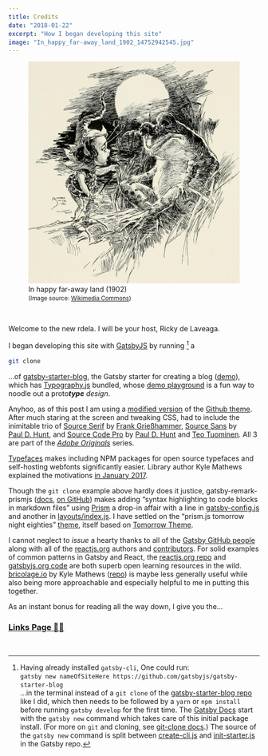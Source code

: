```yaml
---
title: Credits
date: "2018-01-22"
excerpt: "How I began developing this site"
image: "In_happy_far-away_land_1902_14752942545.jpg"
---
```


<figure>
<img src="In_happy_far-away_land_1902_14752942545.jpg"
     alt="In happy far-away land (1902)" />
<figcaption>
In happy far-away land (1902)<br />
<small>(Image source: <a href="https://commons.wikimedia.org/wiki/File:In_happy_far-away_land_(1902)_(14752942545).jpg">Wikimedia&nbsp;Commons</a>)</small>
</figcaption>
</figure>

<br />

Welcome to the new rdela. I will be your host, Ricky de Laveaga.

I began developing this site with [GatsbyJS](https://www.gatsbyjs.org/)
by running [^gatsby-new] a

```sh
git clone
```

…of
[gatsby-starter-blog](https://github.com/gatsbyjs/gatsby-starter-blog), the
Gatsby starter for creating a blog
([demo](https://gatsbyjs.github.io/gatsby-starter-blog/)), which has
[Typography.js](https://github.com/KyleAMathews/typography.js)
bundled, whose
[demo&nbsp;playground](https://kyleamathews.github.io/typography.js/)
is a fun way to noodle out a proto<em><strong>type</strong> design</em>.

Anyhoo, as of this post I am using a
[modified version](https://github.com/rdela/rdela.com/blob/canary/src/utils/typography.js)
of the
[Github&nbsp;theme](https://github.com/KyleAMathews/typography.js/tree/master/packages/typography-theme-github).
After much staring at the screen and tweaking CSS, had to include the inimitable
trio of [Source&nbsp;Serif](https://typekit.com/fonts/source-serif)
by [Frank&nbsp;Grießhammer](https://typekit.com/designers/frank-griesshammer),
[Source&nbsp;Sans](https://typekit.com/fonts/source-sans)
by [Paul&nbsp;D.&nbsp;Hunt](https://typekit.com/designers/paul-d-hunt),
and
[Source&nbsp;Code&nbsp;Pro](https://typekit.com/fonts/source-sans)
by [Paul&nbsp;D.&nbsp;Hunt](https://typekit.com/designers/paul-d-hunt) and
[Teo&nbsp;Tuominen](https://typekit.com/designers/teo-tuominen). All 3 are
part of the [_Adobe Originals_](https://blog.typekit.com/category/making-type/) series.

[Typefaces](https://github.com/KyleAMathews/typefaces) makes
including NPM packages for open source typefaces and self-hosting webfonts
significantly easier. Library author Kyle Mathews explained the motivations
[in&nbsp;January&nbsp;2017](https://www.bricolage.io/typefaces-easiest-way-to-self-host-fonts/).

Though the `git clone` example above hardly does it justice,
gatsby-remark-prismjs ([docs](https://www.gatsbyjs.org/packages/gatsby-remark-prismjs/), [on&nbsp;GitHub](https://github.com/gatsbyjs/gatsby/tree/master/packages/gatsby-remark-prismjs))
makes adding “syntax highlighting to code blocks in markdown files” using
[Prism](https://github.com/PrismJS/prism) a drop-in affair with a line in
[gatsby-config.js](https://github.com/rdela/rdela.com/blob/master/gatsby-config.js#L42)
and another in
[layouts/index.js](https://github.com/rdela/rdela.com/blob/master/src/layouts/index.js#L15).
I have settled on the “prism.js tomorrow night eighties”
[theme](https://github.com/PrismJS/prism/blob/gh-pages/themes/prism-tomorrow.css),
itself based on
[Tomorrow&nbsp;Theme](https://github.com/chriskempson/tomorrow-theme).

I cannot neglect to _issue_ a hearty thanks to all of the
[Gatsby GitHub people](https://github.com/gatsbyjs/gatsby/graphs/contributors)
along with all of the [reactjs.org](https://reactjs.org/) authors and
[contributors](https://github.com/reactjs/reactjs.org/graphs/contributors).
For solid examples of common patterns in Gatsby and React, the
[reactjs.org&nbsp;repo](https://github.com/reactjs/reactjs.org) and
[gatsbyjs.org&nbsp;code](https://github.com/gatsbyjs/gatsby/tree/master/www)
are both superb open learning resources in the wild.
[bricolage.io](https://www.bricolage.io/) by Kyle Mathews
([repo](https://github.com/KyleAMathews/blog))
is maybe less generally useful while also being more approachable and
especially helpful to me in putting this together.

As an instant bonus for reading all the way down, I give you the…

<h3><a href="/l/">Links Page <span role="img" aria-label="link symbol page facing up">🔗📄</span></a></h3>

<br />

[^gatsby-new]: Having already installed `gatsby-cli`, One could run: <br /> `gatsby new nameOfSiteHere https://github.com/gatsbyjs/gatsby-starter-blog` <br /> …in the terminal instead of a `git clone` of the [gatsby-starter-blog repo](https://github.com/gatsbyjs/gatsby-starter-blog) like I did, which then needs to be followed by a `yarn` or `npm install` before running `gatsby develop` for the first time. The [Gatsby&nbsp;Docs](https://www.gatsbyjs.org/docs/) start with the `gatsby new` command which takes care of this initial package install. (For more on `git` and cloning, see [git-clone docs](https://www.git-scm.com/docs/git-clone).) The source of the `gatsby new` command is split between [create-cli.js](https://github.com/gatsbyjs/gatsby/blob/master/packages/gatsby-cli/src/create-cli.js#L199) and [init-starter.js](https://github.com/gatsbyjs/gatsby/blob/master/packages/gatsby-cli/src/init-starter.js) in the Gatsby repo.
